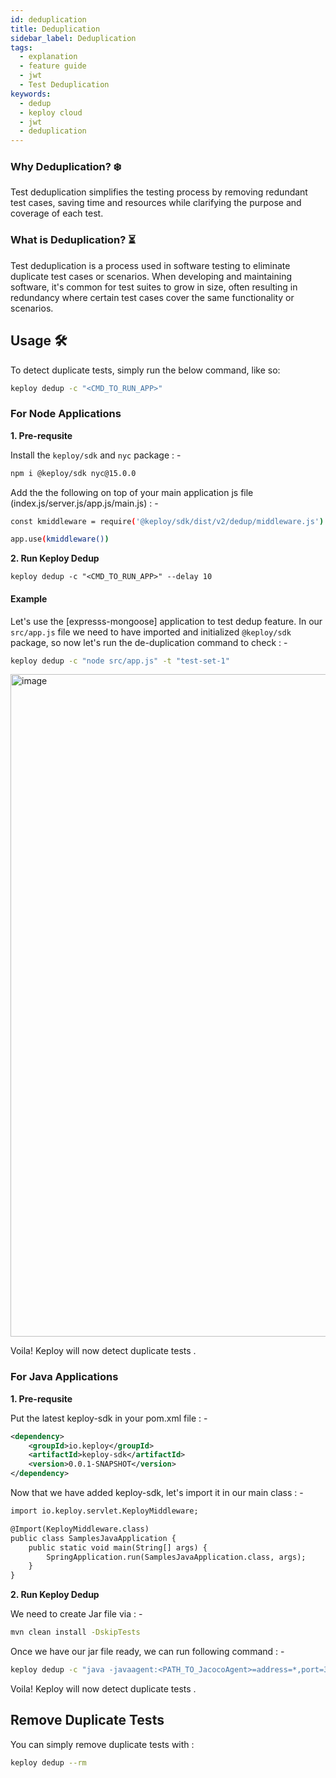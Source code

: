 ```yaml
---
id: deduplication
title: Deduplication
sidebar_label: Deduplication
tags:
  - explanation
  - feature guide
  - jwt
  - Test Deduplication
keywords:
  - dedup
  - keploy cloud
  - jwt
  - deduplication
---
```


### Why Deduplication? ❄️

Test deduplication simplifies the testing process by removing redundant test cases, saving time and resources while clarifying the purpose and coverage of each test.

### What is Deduplication? ⏳

Test deduplication is a process used in software testing to eliminate duplicate test cases or scenarios. When developing and maintaining software, it's common for test suites to grow in size, often resulting in redundancy where certain test cases cover the same functionality or scenarios.

## Usage 🛠️

To detect duplicate tests, simply run the below command, like so:

```bash
keploy dedup -c "<CMD_TO_RUN_APP>"
```

### For Node Applications

**1. Pre-requsite**

Install the `keploy/sdk` and `nyc` package : -

```bash
npm i @keploy/sdk nyc@15.0.0
```

Add the the following on top of your main application js file (index.js/server.js/app.js/main.js) : -

```bash
const kmiddleware = require('@keploy/sdk/dist/v2/dedup/middleware.js')

app.use(kmiddleware())
```

**2. Run Keploy Dedup**

```
keploy dedup -c "<CMD_TO_RUN_APP>" --delay 10
```

#### Example

Let's use the [expresss-mongoose] application to test dedup feature. In our `src/app.js` file we need to have imported and initialized `@keploy/sdk` package, so now let's run the de-duplication command to check : -

```bash
keploy dedup -c "node src/app.js" -t "test-set-1"
```

<img width="1060" alt="image" src="https://github.com/keploy/docs/assets/53110238/641ded9d-c75f-4861-aafd-bc0f2bbeda7f" />

Voila! Keploy will now detect duplicate tests .

### For Java Applications

**1. Pre-requsite**

Put the latest keploy-sdk in your pom.xml file : -

```xml
<dependency>
    <groupId>io.keploy</groupId>
    <artifactId>keploy-sdk</artifactId>
    <version>0.0.1-SNAPSHOT</version>
</dependency>
```

Now that we have added keploy-sdk, let's import it in our main class : -

```xml
import io.keploy.servlet.KeployMiddleware;

@Import(KeployMiddleware.class)
public class SamplesJavaApplication {
    public static void main(String[] args) {
        SpringApplication.run(SamplesJavaApplication.class, args);
    }
}
```

**2. Run Keploy Dedup**

We need to create Jar file via : -

```bash
mvn clean install -DskipTests
```

Once we have our jar file ready, we can run following command : -

```bash
keploy dedup -c "java -javaagent:<PATH_TO_JacocoAgent>=address=*,port=36320,destfile=jacoco-it.exec,output=tcpserver -jar <PATH_TO_JAR_FILE>"  --delay 10
```

Voila! Keploy will now detect duplicate tests .

## Remove Duplicate Tests

You can simply remove duplicate tests with :

```bash
keploy dedup --rm
```
